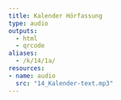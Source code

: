 ```yaml
---
title: Kalender Hörfassung
type: audio
outputs:
  - html
  - qrcode
aliases:
  - /k/14/1a/
resources:
- name: audio
  src: "14_Kalender-text.mp3"
---
```

